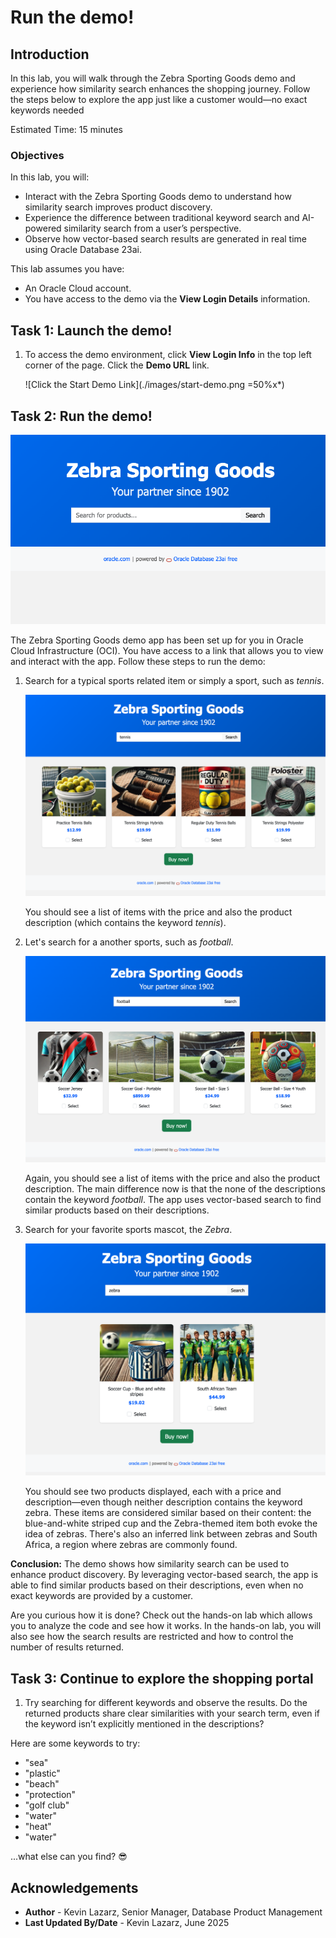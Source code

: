 # Run the demo!

## Introduction

In this lab, you will walk through the Zebra Sporting Goods demo and experience how similarity search enhances the shopping journey. Follow the steps below to explore the app just like a customer would—no exact keywords needed

Estimated Time: 15 minutes


### Objectives

In this lab, you will:
* Interact with the Zebra Sporting Goods demo to understand how similarity search improves product discovery.
* Experience the difference between traditional keyword search and AI-powered similarity search from a user’s perspective.
* Observe how vector-based search results are generated in real time using Oracle Database 23ai.

This lab assumes you have:
* An Oracle Cloud account.
* You have access to the demo via the **View Login Details** information.

## Task 1: Launch the demo!

1. To access the demo environment, click **View Login Info** in the top left corner of the page. Click the **Demo URL** link.

    ![Click the Start Demo Link](./images/start-demo.png =50%x*)


## Task 2: Run the demo!

![Zebra Sporting Good portal](images/zebra-search.png)

The Zebra Sporting Goods demo app has been set up for you in Oracle Cloud Infrastructure (OCI). You have access to a link that allows you to view and interact with the app. Follow these steps to run the demo:

1. Search for a typical sports related item or simply a sport, such as *tennis*.

    ![tennis](images/tennis.png)

    You should see a list of items with the price and also the product description (which contains the keyword *tennis*).

2. Let's search for a another sports, such as *football*.

    ![football](images/football.png)

    Again, you should see a list of items with the price and also the product description. The main difference now is that the none of the descriptions contain the keyword *football*. The app uses vector-based search to find similar products based on their descriptions.

3. Search for your favorite sports mascot, the *Zebra*.

    ![zebra](images/zebra.png)

    You should see two products displayed, each with a price and description—even though neither description contains the keyword zebra. These items are considered similar based on their content: the blue-and-white striped cup and the Zebra-themed item both evoke the idea of zebras. There's also an inferred link between zebras and South Africa, a region where zebras are commonly found.


**Conclusion:** The demo shows how similarity search can be used to enhance product discovery. By leveraging vector-based search, the app is able to find similar products based on their descriptions, even when no exact keywords are provided by a customer.

Are you curious how it is done? Check out the hands-on lab which allows you to analyze the code and see how it works. In the hands-on lab, you will also see how the search results are restricted and how to control the number of results returned.

## Task 3: Continue to explore the shopping portal

1. Try searching for different keywords and observe the results. Do the returned products share clear similarities with your search term, even if the keyword isn’t explicitly mentioned in the descriptions?

  Here are some keywords to try:
 * "sea"
 * "plastic"
 * "beach"
 * "protection"
 * "golf club"
 * "water"
 * "heat"
 * "water"  

...what else can you find? 😎


## Acknowledgements
* **Author** - Kevin Lazarz, Senior Manager, Database Product Management
* **Last Updated By/Date** - Kevin Lazarz, June 2025
